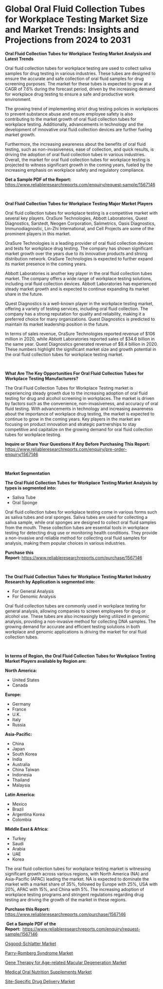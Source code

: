 <p><h1>Global Oral Fluid Collection Tubes for Workplace Testing Market Size and Market Trends: Insights and Projections from 2024 to 2031</h1></p><p><strong>Oral Fluid Collection Tubes for Workplace Testing Market Analysis and Latest Trends</strong></p>
<p><p>Oral fluid collection tubes for workplace testing are used to collect saliva samples for drug testing in various industries. These tubes are designed to ensure the accurate and safe collection of oral fluid samples for drug screening purposes. The market for these tubes is expected to grow at a CAGR of 7.6% during the forecast period, driven by the increasing demand for workplace drug testing to ensure a safe and productive work environment.</p><p>The growing trend of implementing strict drug testing policies in workplaces to prevent substance abuse and ensure employee safety is also contributing to the market growth of oral fluid collection tubes for workplace testing. Additionally, advancements in technology and the development of innovative oral fluid collection devices are further fueling market growth.</p><p>Furthermore, the increasing awareness about the benefits of oral fluid testing, such as non-invasiveness, ease of collection, and quick results, is driving the adoption of oral fluid collection tubes in various industries. Overall, the market for oral fluid collection tubes for workplace testing is projected to witness significant growth in the coming years, fueled by the increasing emphasis on workplace safety and regulatory compliance.</p></p>
<p><strong>Get a Sample PDF of the Report:&nbsp;</strong> <a href="https://www.reliableresearchreports.com/enquiry/request-sample/1567146">https://www.reliableresearchreports.com/enquiry/request-sample/1567146</a></p>
<p>&nbsp;</p>
<p><strong>Oral Fluid Collection Tubes for Workplace Testing Major Market Players</strong></p>
<p><p>Oral fluid collection tubes for workplace testing is a competitive market with several key players. OraSure Technologies, Abbott Laboratories, Quest Diagnostics, Sarstedt, Neogen Corporation, Salimetrics, Oasis Diagnostics, Immunodiagnostic, Lin-Zhi International, and Cell Projects are some of the prominent players in this market.</p><p>OraSure Technologies is a leading provider of oral fluid collection devices and tests for workplace drug testing. The company has shown significant market growth over the years due to its innovative products and strong distribution network. OraSure Technologies is expected to further expand its market presence in the coming years.</p><p>Abbott Laboratories is another key player in the oral fluid collection tubes market. The company offers a wide range of workplace testing solutions, including oral fluid collection devices. Abbott Laboratories has experienced steady market growth and is expected to continue expanding its market share in the future.</p><p>Quest Diagnostics is a well-known player in the workplace testing market, offering a variety of testing services, including oral fluid collection. The company has a strong reputation for quality and reliability, making it a preferred choice for many organizations. Quest Diagnostics is predicted to maintain its market leadership position in the future.</p><p>In terms of sales revenue, OraSure Technologies reported revenue of $106 million in 2020, while Abbott Laboratories reported sales of $34.6 billion in the same year. Quest Diagnostics generated revenue of $9.4 billion in 2020. These numbers highlight the significant market size and growth potential in the oral fluid collection tubes for workplace testing market.</p></p>
<p>&nbsp;</p>
<p><strong>What Are The Key Opportunities For Oral Fluid Collection Tubes for Workplace Testing Manufacturers?</strong></p>
<p><p>The Oral Fluid Collection Tubes for Workplace Testing market is experiencing steady growth due to the increasing adoption of oral fluid testing for drug and alcohol screening in workplaces. The market is driven by factors such as the convenience, non-invasiveness, and accuracy of oral fluid testing. With advancements in technology and increasing awareness about the importance of workplace drug testing, the market is expected to continue to grow in the coming years. Key players in the market are focusing on product innovation and strategic partnerships to stay competitive and capitalize on the growing demand for oral fluid collection tubes for workplace testing.</p></p>
<p><strong>Inquire or Share Your Questions If Any Before Purchasing This Report:</strong> <a href="https://www.reliableresearchreports.com/enquiry/pre-order-enquiry/1567146">https://www.reliableresearchreports.com/enquiry/pre-order-enquiry/1567146</a></p>
<p>&nbsp;</p>
<p><strong>Market Segmentation</strong></p>
<p><strong>The Oral Fluid Collection Tubes for Workplace Testing Market Analysis by types is segmented into:</strong></p>
<p><ul><li>Saliva Tube</li><li>Oral Sponge</li></ul></p>
<p><p>Oral fluid collection tubes for workplace testing come in various forms such as saliva tubes and oral sponges. Saliva tubes are used for collecting a saliva sample, while oral sponges are designed to collect oral fluid samples from the mouth. These collection tubes are essential tools in workplace testing for detecting drug use or monitoring health conditions. They provide a non-invasive and reliable method for collecting oral fluid samples for analysis, making them popular choices in various industries.</p></p>
<p><strong>Purchase this Report:&nbsp;</strong><a href="https://www.reliableresearchreports.com/purchase/1567146">https://www.reliableresearchreports.com/purchase/1567146</a></p>
<p>&nbsp;</p>
<p><strong>The Oral Fluid Collection Tubes for Workplace Testing Market Industry Research by Application is segmented into:</strong></p>
<p><ul><li>For General Analysis</li><li>For Genomic Analysis</li></ul></p>
<p><p>Oral fluid collection tubes are commonly used in workplace testing for general analysis, allowing companies to screen employees for drug or alcohol use. These tubes are also increasingly being utilized in genomic analysis, providing a non-invasive method for collecting DNA samples. The growing demand for accurate and efficient testing solutions in both workplace and genomic applications is driving the market for oral fluid collection tubes.</p></p>
<p>&nbsp;</p>
<p><strong>In terms of Region, the Oral Fluid Collection Tubes for Workplace Testing Market Players available by Region are:</strong></p>
<p>
    <p> <strong> North America: </strong>
        <ul>
            <li>United States</li>
            <li>Canada</li>
        </ul>
        </p> 
    <p> <strong> Europe: </strong>
        <ul>
            <li>Germany</li>
            <li>France</li>
            <li>U.K.</li>
            <li>Italy</li>
            <li>Russia</li>
        </ul>
        </p> 
    <p> <strong> Asia-Pacific: </strong>
        <ul>
            <li>China</li>
            <li>Japan</li>
            <li>South Korea</li>
            <li>India</li>
            <li>Australia</li>
            <li>China Taiwan</li>
            <li>Indonesia</li>
            <li>Thailand</li>
            <li>Malaysia</li>
        </ul>
        </p> 
    <p> <strong> Latin America: </strong>
        <ul>
            <li>Mexico</li>
            <li>Brazil</li>
            <li>Argentina Korea</li>
            <li>Colombia</li>
        </ul>
        </p> 
    <p> <strong> Middle East & Africa: </strong>
        <ul>
            <li>Turkey</li>
            <li>Saudi</li>
            <li>Arabia</li>
            <li>UAE</li>
            <li>Korea</li>
        </ul>
    </p>
    </p>
<p><p>The oral fluid collection tubes for workplace testing market is witnessing significant growth across various regions, with North America (NA) and Asia-Pacific (APAC) leading the market. NA is expected to dominate the market with a market share of 35%, followed by Europe with 25%, USA with 20%, APAC with 15%, and China with 5%. The increasing adoption of workplace testing programs and stringent regulations regarding drug testing are driving the growth of the market in these regions.</p></p>
<p><strong>Purchase this Report: </strong><a href="https://www.reliableresearchreports.com/purchase/1567146">https://www.reliableresearchreports.com/purchase/1567146</a></p>
<p>&nbsp;<strong>Get a Sample PDF of the Report:&nbsp;&nbsp;</strong><a href="https://www.reliableresearchreports.com/enquiry/request-sample/1567146">https://www.reliableresearchreports.com/enquiry/request-sample/1567146</a></p>
<p><strong></strong></p>
<p><p><a href="https://medium.com/@joshuajackson1010/osgood-schlatter-market-the-key-to-successful-business-strategy-forecast-till-2031-d5376d58503c">Osgood-Schlatter Market</a></p><p><a href="https://medium.com/@joshuajackson1010/parry-romberg-syndrome-market-insights-into-market-cagr-market-trends-and-growth-strategies-97dbd75a0ba1">Parry-Romberg Syndrome Market</a></p><p><a href="https://medium.com/@joshuajackson1010/gene-therapy-for-age-related-macular-degeneration-market-exploring-market-share-market-trends-400d1a8f0427">Gene Therapy for Age-related Macular Degeneration Market</a></p><p><a href="https://github.com/gdfhhhj/Market-Research-Report-List-3/blob/main/medical-oral-nutrition-supplements-market.md">Medical Oral Nutrition Supplements Market</a></p><p><a href="https://medium.com/@joshuajackson1010/site-specific-drug-delivery-market-trends-and-market-analysis-forecasted-for-period-2024-2031-352935cfb585">Site-Specific Drug Delivery Market</a></p></p>